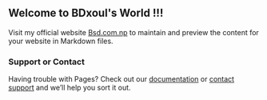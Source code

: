## Welcome to BDxoul's World !!! 

Visit my official website  [Bsd.com.np](http://bsd.com.np) to maintain and preview the content for your website in Markdown files.





### Support or Contact

Having trouble with Pages? Check out our [documentation](https://help.github.com/categories/github-pages-basics/) or [contact support](https://github.com/contact) and we’ll help you sort it out.
